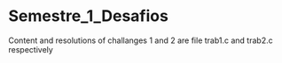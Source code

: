 # Semestre_1_Desafios

Content and resolutions of challanges 1 and 2 are file trab1.c and trab2.c respectively
